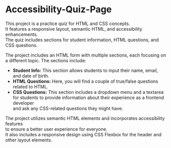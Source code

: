 # Accessibility-Quiz-Page
This project is a practice quiz for HTML and CSS concepts.<br />
It features a responsive layout, semantic HTML, and accessibility enhancements. <br />
The quiz includes sections for student information, HTML questions, and CSS questions. <br />

The project includes an HTML form with multiple sections, each focusing on a different topic. The sections include:
* <b>Student Info:</b> This section allows students to input their name, email, and date of birth.
* <b>HTML Questions:</b> Here, you will find a couple of true/false questions related to HTML.
* <b>CSS Questions:</b> This section includes a dropdown menu and a textarea <br/>
for students to provide information about their experience as a frontend developer<br />
and ask any CSS-related questions they might have.<br />

The project utilizes semantic HTML elements and incorporates accessibility features <br />
to ensure a better user experience for everyone. <br />
It also includes a responsive design using CSS Flexbox for the header and other layout elements. <br /><br />


